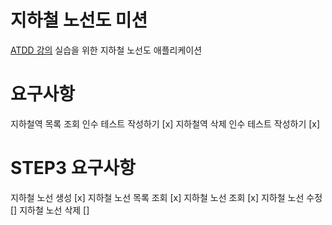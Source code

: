 # 지하철 노선도 미션

[ATDD 강의](https://edu.nextstep.camp/c/R89PYi5H) 실습을 위한 지하철 노선도 애플리케이션

# 요구사항

지하철역 목록 조회 인수 테스트 작성하기 [x]
지하철역 삭제 인수 테스트 작성하기 [x]

# STEP3 요구사항

지하철 노선 생성 [x]
지하철 노선 목록 조회 [x]
지하철 노선 조회 [x]
지하철 노선 수정 []
지하철 노선 삭제 []
